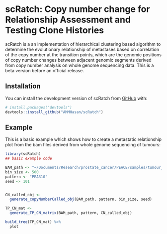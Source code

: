 # scRatch: Copy number change for Relationship Assessment and Testing Clone Histories

<!-- badges: start -->
<!-- badges: end -->

scRatch is a an implementation of hierarchical clustering based algorithm to determine the evolutionary relationship of metastases based on correlation of the copy number at the transition points, which are the genomic positions of copy number changes between adjacent genomic segments derived from copy number analysis on whole genome sequencing data. This is a beta version before an official release.

## Installation

You can install the development version of scRatch from [GitHub](https://github.com/) with:

``` r
# install.packages("devtools")
devtools::install_github("AMMHasan/scRatch")
```

## Example

This is a basic example which shows how to create a metastatic relationship plot from the bam files derived from whole genome sequencing of tumours:

``` r
library(scRatch)
## basic example code

BAM_path <- "~/Documents/Research/prostate_cancer/PEACE/samples/tumour_BAM_subset/"
bin_size <- 500
pattern <- "PEA310"
seed <- 101


CN_called_obj <- 
  generate_copyNumberCalled_obj(BAM_path, pattern, bin_size, seed)

TP_CN_mat <- 
  generate_TP_CN_matrix(BAM_path, pattern, CN_called_obj) 

build_tree(TP_CN_mat) %>% 
  plot
```



